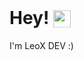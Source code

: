 <h1>Hey! <img src="https://cdn.le0x8.de/chess/icons/book" style="height: 1em; transform: translateY(0.2em);" /></h1>
<p>I'm LeoX DEV :) <img src="https://cdn.le0x8.de/chess/icons/good" style="height: 1em; transform: translateY(0.2em);" /></p>
